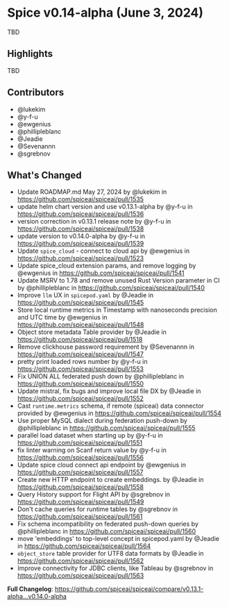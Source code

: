 # Spice v0.14-alpha (June 3, 2024)

TBD

## Highlights

TBD

## Contributors

- @lukekim
- @y-f-u
- @ewgenius
- @phillipleblanc
- @Jeadie
- @Sevenannn
- @sgrebnov

## What's Changed

* Update ROADMAP.md May 27, 2024 by @lukekim in https://github.com/spiceai/spiceai/pull/1535
* update helm chart version and use v0.13.1-alpha by @y-f-u in https://github.com/spiceai/spiceai/pull/1536
* version correction in v0.13.1 release note by @y-f-u in https://github.com/spiceai/spiceai/pull/1538
* update version to v0.14.0-alpha by @y-f-u in https://github.com/spiceai/spiceai/pull/1539
* Update `spice_cloud` - connect to cloud api by @ewgenius in https://github.com/spiceai/spiceai/pull/1523
* Update spice_cloud extension params, and remove logging by @ewgenius in https://github.com/spiceai/spiceai/pull/1541
* Update MSRV to 1.78 and remove unused Rust Version parameter in CI by @phillipleblanc in https://github.com/spiceai/spiceai/pull/1540
* Improve `llm` UX in `spicepod.yaml` by @Jeadie in https://github.com/spiceai/spiceai/pull/1545
* Store local runtime metrics in Timestamp with nanoseconds precision and UTC time by @ewgenius in https://github.com/spiceai/spiceai/pull/1548
* Object store metadata Table provider by @Jeadie in https://github.com/spiceai/spiceai/pull/1518
* Remove clickhouse password requirement by @Sevenannn in https://github.com/spiceai/spiceai/pull/1547
* pretty print loaded rows number by @y-f-u in https://github.com/spiceai/spiceai/pull/1553
* Fix UNION ALL federated push down by @phillipleblanc in https://github.com/spiceai/spiceai/pull/1550
* Update mistral, fix bugs and improve local file DX by @Jeadie in https://github.com/spiceai/spiceai/pull/1552
* Cast `runtime.metrics` schema, if remote (spiceai) data connector provided by @ewgenius in https://github.com/spiceai/spiceai/pull/1554
* Use proper MySQL dialect during federation push-down by @phillipleblanc in https://github.com/spiceai/spiceai/pull/1555
* parallel load dataset when starting up  by @y-f-u in https://github.com/spiceai/spiceai/pull/1551
* fix linter warning on Scanf return value by @y-f-u in https://github.com/spiceai/spiceai/pull/1556
* Update spice cloud connect api endpoint by @ewgenius in https://github.com/spiceai/spiceai/pull/1557
* Create new HTTP endpoint to create embeddings. by @Jeadie in https://github.com/spiceai/spiceai/pull/1558
* Query History support for Flight API by @sgrebnov in https://github.com/spiceai/spiceai/pull/1549
* Don't cache queries for runtime tables by @sgrebnov in https://github.com/spiceai/spiceai/pull/1561
* Fix schema incompatibility on federated push-down queries by @phillipleblanc in https://github.com/spiceai/spiceai/pull/1560
* move 'embeddings' to top-level concept in spicepod.yaml by @Jeadie in https://github.com/spiceai/spiceai/pull/1564
* `object_store` table provider for UTF8 data formats by @Jeadie in https://github.com/spiceai/spiceai/pull/1562
* Improve connectivity for JDBC clients, like Tableau by @sgrebnov in https://github.com/spiceai/spiceai/pull/1563


**Full Changelog**: https://github.com/spiceai/spiceai/compare/v0.13.1-alpha...v0.14.0-alpha
